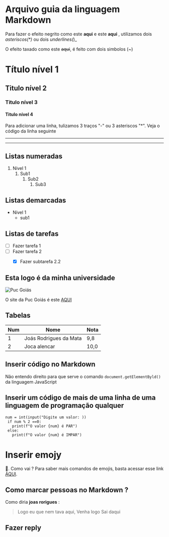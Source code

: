 # Arquivo guia da linguagem Markdown

Para fazer o efeito negrito como este **aqui** e este __aqui__ , utilizamos dois _asteriscos(*)_ ou dois _underlines(_)_

O efeito taxado como este ~~aqui~~, é feito com dois simbolos (~) 


# Título nível 1

## Titulo nível 2

### Titulo nível 3

#### Titulo nível 4

Para adicionar uma linha, tulizamos 3 traços "-" ou 3 asteriscos "*". Veja o código da linha seguinte
***
---

## Listas numeradas

1. Nível 1
   1. Sub1
      1. Sub2
         1. Sub3


## Listas demarcadas

* Nível 1
   * sub1

## Listas de tarefas

- [ ] Fazer tarefa 1
- [ ] Fazer tarefa 2
   - [x] Fazer subtarefa 2.2


## Esta logo é da minha universidade
![Puc Goiás](https://user-images.githubusercontent.com/87877370/127545662-3f222f6c-0dd7-41a5-a28c-2d61288700fb.png)

O site da Puc Goiás é este [AQUI](https://www.pucgoias.edu.br/)


## Tabelas

Num | Nome | Nota
---|---|---
1 | Joás Rodrigues da Mata | 9,8
2 | Joca alencar | 10,0

## Inserir código no Markdown

Não entendo direito para que serve o comando `document.getElementByld()` da linguagem JavaScript


## Inserir um código de mais de uma linha de uma linguagem de programação qualquer

```
num = int(input("Digite um valor: ))
 if num % 2 ==0:
   print(f"O valor {num} é PAR")
 else:
   print(f"O valor {num} é IMPAR")
```

# Inserir emojy

🖖. Como vai ?
Para saber mais comandos de emojis, basta acessar esse link [AQUI](https://github.com/ikatyang/emoji-cheat-sheet).

## Como marcar pessoas no Markdown ?

Como diria **joas rorigues** :

> Logo eu que nem tava aqui, 
> Venha logo
> Sai daqui


## Fazer reply

